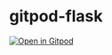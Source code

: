 # gitpod-flask
[![Open in Gitpod](https://gitpod.io/button/open-in-gitpod.svg)](https://gitpod.io/#https://github.com/toro-calvinjazz/gitpod-flask)